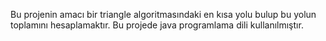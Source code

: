 Bu projenin amacı bir triangle algoritmasındaki en kısa yolu bulup bu yolun toplamını hesaplamaktır.
Bu projede java programlama dili kullanılmıştır.

